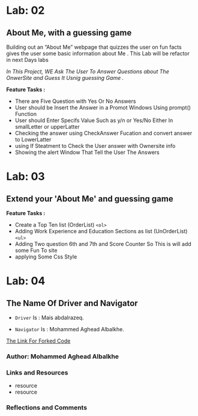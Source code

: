 # Lab: 02 
## About Me, with a guessing game

 Building out an “About Me” webpage that quizzes the user on fun facts gives the user some basic information about Me . This Lab will be refactor in next Days labs 

*In This Project, WE Ask The User To Answer  Questions* 
*about The OnwerSite and Guess It Usnig guessing Game .*

**Feature Tasks :**

- There are Five Question with Yes Or No Answers
- User should be Insert the Answer in a Promot Windows Using prompt() Function
- User should Enter Specifs Value Such as y/n or Yes/No Either In smallLetter or upperLatter
- Checking the answer using CheckAnswer Fucation and convert answer to LowerLatter
- using If Steatment to Check the User answer with Ownersite info 
- Showing the alert Window That Tell the User The Answers

# Lab: 03 
## Extend your 'About Me' and guessing game

**Feature Tasks :**

- Create a Top Ten list (OrderList) `<ol>`
- Adding Work Experience and Education Sections as list (UnOrderList) `<ul>`
- Adding Two question 6th and 7th and Score Counter So This is will add some Fun To site
- applying Some Css Style

# Lab: 04

## The Name Of Driver and Navigator

- `Driver` Is : Mais abdalrazeq.

- `Navigator` Is : Mohammed Aghead Albalkhe.

[The Link For Forked Code](https://github.com/Maisabdalrazeq/AbourME_GuessingGame)

 ### Author: Mohammed Aghead  Albalkhe

### Links and Resources

 * resource
 * resource

### Reflections and Comments


